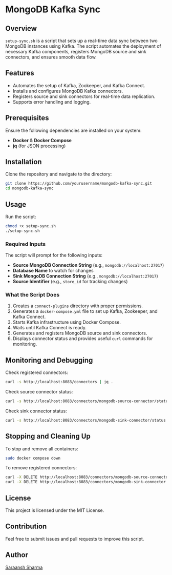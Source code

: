 # MongoDB Kafka Sync

## Overview
`setup-sync.sh` is a script that sets up a real-time data sync between two MongoDB instances using Kafka. The script automates the deployment of necessary Kafka components, registers MongoDB source and sink connectors, and ensures smooth data flow.

## Features
- Automates the setup of Kafka, Zookeeper, and Kafka Connect.
- Installs and configures MongoDB Kafka connectors.
- Registers source and sink connectors for real-time data replication.
- Supports error handling and logging.

## Prerequisites
Ensure the following dependencies are installed on your system:
- **Docker** & **Docker Compose**
- **jq** (for JSON processing)

## Installation
Clone the repository and navigate to the directory:
```bash
git clone https://github.com/yourusername/mongodb-kafka-sync.git
cd mongodb-kafka-sync
```

## Usage
Run the script:
```bash
chmod +x setup-sync.sh
./setup-sync.sh
```

### Required Inputs
The script will prompt for the following inputs:
- **Source MongoDB Connection String** (e.g., `mongodb://localhost:27017`)
- **Database Name** to watch for changes
- **Sink MongoDB Connection String** (e.g., `mongodb://localhost:27017`)
- **Source Identifier** (e.g., `store_id` for tracking changes)

### What the Script Does
1. Creates a `connect-plugins` directory with proper permissions.
2. Generates a `docker-compose.yml` file to set up Kafka, Zookeeper, and Kafka Connect.
3. Starts Kafka infrastructure using Docker Compose.
4. Waits until Kafka Connect is ready.
5. Generates and registers MongoDB source and sink connectors.
6. Displays connector status and provides useful `curl` commands for monitoring.

## Monitoring and Debugging
Check registered connectors:
```bash
curl -s http://localhost:8083/connectors | jq .
```
Check source connector status:
```bash
curl -s http://localhost:8083/connectors/mongodb-source-connector/status | jq .
```
Check sink connector status:
```bash
curl -s http://localhost:8083/connectors/mongodb-sink-connector/status | jq .
```

## Stopping and Cleaning Up
To stop and remove all containers:
```bash
sudo docker compose down
```

To remove registered connectors:
```bash
curl -X DELETE http://localhost:8083/connectors/mongodb-source-connector
curl -X DELETE http://localhost:8083/connectors/mongodb-sink-connector
```

## License
This project is licensed under the MIT License.

## Contribution
Feel free to submit issues and pull requests to improve this script.

## Author
[Saraansh Sharma](https://github.com/SaraanshSharma)

